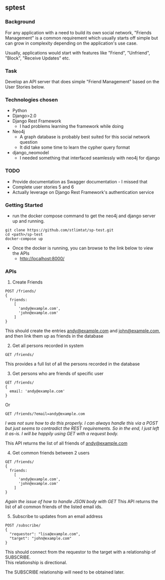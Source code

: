 ## sptest

### Background
For any application with a need to build its own social network, "Friends Management" is a common requirement
which usually starts off simple but can grow in complexity depending on the application's use case.

Usually, applications would start with features like "Friend", "Unfriend", "Block", "Receive Updates" etc.

### Task

Develop an API server that does simple "Friend Management" based on the User Stories below.

### Technologies chosen

* Python
* Django>2.0
* Django Rest Framework
  * I had problems learning the framework while doing
* Neo4j
  * A graph database is probably best suited for this social network question
  * It did take some time to learn the cypher query format
* django_neomodel
  * I needed something that interfaced seamlessly with neo4j for django

### TODO
- Provide documentation as Swagger documentation - I missed that
- Complete user stories 5 and 6
- Actually leverage on Django Rest Framework's authentication service

### Getting Started
- run the docker compose command to get the neo4j and django server up and running.
```
git clone https://github.com/stlimtat/sp-test.git
cd <path>/sp-test
docker-compose up
```
- Once the docker is running, you can browse to the link below to view the APIs
  - [http://localhost:8000/](http://localhost:8000/)

### APIs

1. Create Friends

```
POST /friends/
{
  friends:
    [
      'andy@example.com',
      'john@example.com'
    ]
}
```

This should create the entries andy@example.com and john@example.com, and then link them up as friends in the database

2. Get all persons recorded in system

```
GET /friends/
```

This provides a full list of all the persons recorded in the database

3. Get persons who are friends of specific user

```
GET /friends/
{
  email: 'andy@example.com'
}
```

Or

```
GET /friends/?email=andy@example.com
```

*I was not sure how to do this properly.  I can always handle this via a POST but just seems to contradict the REST 
requirements.  So in the end, I just left it as-is.  I will be happily using GET with a request body.*

This API returns the list of all friends of andy@example.com

4. Get common friends between 2 users

```
GET /friends/
{
  friends:
    [
      'andy@example.com',
      'john@example.com'
    ]
}
```

*Again the issue of how to handle JSON body with GET*
This API returns the list of all common friends of the listed email ids.

5. Subscribe to updates from an email address

```
POST /subscribe/
{
  "requestor": "lisa@example.com",
  "target": "john@example.com"
}
```

This should connect from the requestor to the target with a relationship of SUBSCRIBE.  
This relationship is directional.

The SUBSCRIBE relationship will need to be obtained later.
